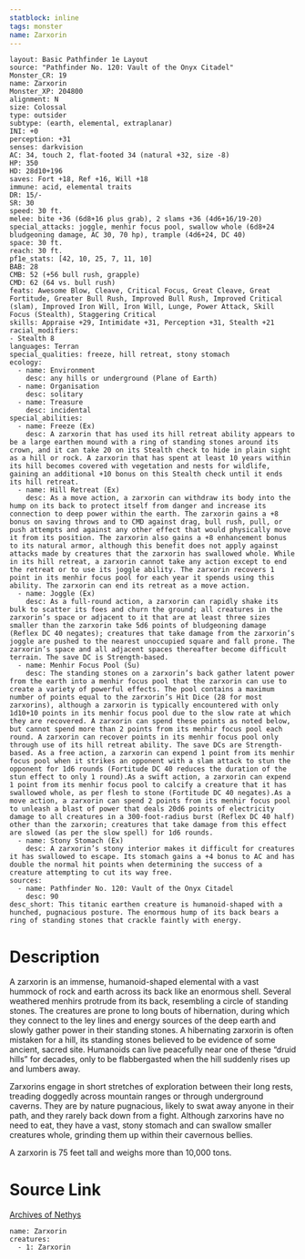 ```yaml
---
statblock: inline
tags: monster
name: Zarxorin
---
```

```statblock
layout: Basic Pathfinder 1e Layout
source: "Pathfinder No. 120: Vault of the Onyx Citadel"
Monster_CR: 19
name: Zarxorin
Monster_XP: 204800
alignment: N
size: Colossal
type: outsider
subtype: (earth, elemental, extraplanar)
INI: +0
perception: +31
senses: darkvision
AC: 34, touch 2, flat-footed 34 (natural +32, size -8)
HP: 350
HD: 28d10+196
saves: Fort +18, Ref +16, Will +18
immune: acid, elemental traits
DR: 15/-
SR: 30
speed: 30 ft.
melee: bite +36 (6d8+16 plus grab), 2 slams +36 (4d6+16/19-20)
special_attacks: joggle, menhir focus pool, swallow whole (6d8+24 bludgeoning damage, AC 30, 70 hp), trample (4d6+24, DC 40)
space: 30 ft.
reach: 30 ft.
pf1e_stats: [42, 10, 25, 7, 11, 10]
BAB: 28
CMB: 52 (+56 bull rush, grapple)
CMD: 62 (64 vs. bull rush)
feats: Awesome Blow, Cleave, Critical Focus, Great Cleave, Great Fortitude, Greater Bull Rush, Improved Bull Rush, Improved Critical (slam), Improved Iron Will, Iron Will, Lunge, Power Attack, Skill Focus (Stealth), Staggering Critical
skills: Appraise +29, Intimidate +31, Perception +31, Stealth +21
racial_modifiers:
- Stealth 8
languages: Terran
special_qualities: freeze, hill retreat, stony stomach
ecology:
  - name: Environment
    desc: any hills or underground (Plane of Earth)
  - name: Organisation
    desc: solitary
  - name: Treasure
    desc: incidental
special_abilities:
  - name: Freeze (Ex)
    desc: A zarxorin that has used its hill retreat ability appears to be a large earthen mound with a ring of standing stones around its crown, and it can take 20 on its Stealth check to hide in plain sight as a hill or rock. A zarxorin that has spent at least 10 years within its hill becomes covered with vegetation and nests for wildlife, gaining an additional +10 bonus on this Stealth check until it ends its hill retreat.
  - name: Hill Retreat (Ex)
    desc: As a move action, a zarxorin can withdraw its body into the hump on its back to protect itself from danger and increase its connection to deep power within the earth. The zarxorin gains a +8 bonus on saving throws and to CMD against drag, bull rush, pull, or push attempts and against any other effect that would physically move it from its position. The zarxorin also gains a +8 enhancement bonus to its natural armor, although this benefit does not apply against attacks made by creatures that the zarxorin has swallowed whole. While in its hill retreat, a zarxorin cannot take any action except to end the retreat or to use its joggle ability. The zarxorin recovers 1 point in its menhir focus pool for each year it spends using this ability. The zarxorin can end its retreat as a move action.
  - name: Joggle (Ex)
    desc: As a full-round action, a zarxorin can rapidly shake its bulk to scatter its foes and churn the ground; all creatures in the zarxorin’s space or adjacent to it that are at least three sizes smaller than the zarxorin take 5d6 points of bludgeoning damage (Reflex DC 40 negates); creatures that take damage from the zarxorin’s joggle are pushed to the nearest unoccupied square and fall prone. The zarxorin’s space and all adjacent spaces thereafter become difficult terrain. The save DC is Strength-based.
  - name: Menhir Focus Pool (Su)
    desc: The standing stones on a zarxorin’s back gather latent power from the earth into a menhir focus pool that the zarxorin can use to create a variety of powerful effects. The pool contains a maximum number of points equal to the zarxorin’s Hit Dice (28 for most zarxorins), although a zarxorin is typically encountered with only 1d10+10 points in its menhir focus pool due to the slow rate at which they are recovered. A zarxorin can spend these points as noted below, but cannot spend more than 2 points from its menhir focus pool each round. A zarxorin can recover points in its menhir focus pool only through use of its hill retreat ability. The save DCs are Strength-based. As a free action, a zarxorin can expend 1 point from its menhir focus pool when it strikes an opponent with a slam attack to stun the opponent for 1d6 rounds (Fortitude DC 40 reduces the duration of the stun effect to only 1 round).As a swift action, a zarxorin can expend 1 point from its menhir focus pool to calcify a creature that it has swallowed whole, as per flesh to stone (Fortitude DC 40 negates).As a move action, a zarxorin can spend 2 points from its menhir focus pool to unleash a blast of power that deals 20d6 points of electricity damage to all creatures in a 300-foot-radius burst (Reflex DC 40 half) other than the zarxorin; creatures that take damage from this effect are slowed (as per the slow spell) for 1d6 rounds.
  - name: Stony Stomach (Ex)
    desc: A zarxorin’s stony interior makes it difficult for creatures it has swallowed to escape. Its stomach gains a +4 bonus to AC and has double the normal hit points when determining the success of a creature attempting to cut its way free.
sources:
  - name: Pathfinder No. 120: Vault of the Onyx Citadel
    desc: 90
desc_short: This titanic earthen creature is humanoid-shaped with a hunched, pugnacious posture. The enormous hump of its back bears a ring of standing stones that crackle faintly with energy.
```
# Description
A zarxorin is an immense, humanoid-shaped elemental with a vast hummock of rock and earth across its back like an enormous shell. Several weathered menhirs protrude from its back, resembling a circle of standing stones. The creatures are prone to long bouts of hibernation, during which they connect to the ley lines and energy sources of the deep earth and slowly gather power in their standing stones. A hibernating zarxorin is often mistaken for a hill, its standing stones believed to be evidence of some ancient, sacred site. Humanoids can live peacefully near one of these “druid hills” for decades, only to be flabbergasted when the hill suddenly rises up and lumbers away.

Zarxorins engage in short stretches of exploration between their long rests, treading doggedly across mountain ranges or through underground caverns. They are by nature pugnacious, likely to swat away anyone in their path, and they rarely back down from a fight. Although zarxorins have no need to eat, they have a vast, stony stomach and can swallow smaller creatures whole, grinding them up within their cavernous bellies.

A zarxorin is 75 feet tall and weighs more than 10,000 tons.
# Source Link
[Archives of Nethys](https://aonprd.com/MonsterDisplay.aspx?ItemName=Zarxorin)
```encounter-table
name: Zarxorin
creatures:
  - 1: Zarxorin
```
